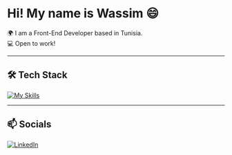 # Hi! My name is Wassim 😄

🌍 I am a Front-End Developer based in Tunisia.  
💻 Open to work!

---

## 🛠️ Tech Stack

[![My Skills](https://skillicons.dev/icons?i=js,html,css,tailwindcss,react,nodejs,express,mongodb,figma,git)](https://skillicons.dev)



---

## 📫 Socials

[![LinkedIn](https://img.shields.io/badge/LinkedIn-%230077B5.svg?style=for-the-badge&logo=linkedin&logoColor=white)](https://www.linkedin.com/in/wassim-gueddari)

